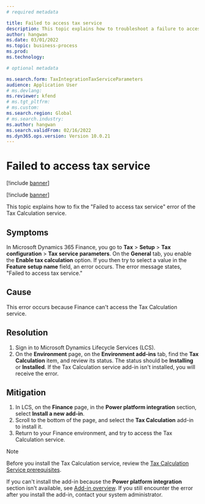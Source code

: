 ```yaml
---
# required metadata

title: Failed to access tax service
description: This topic explains how to troubleshoot a failure to access the Tax Calculation service.
author: hangwan
ms.date: 03/01/2022
ms.topic: business-process
ms.prod: 
ms.technology: 

# optional metadata

ms.search.form: TaxIntegrationTaxServiceParameters
audience: Application User
# ms.devlang: 
ms.reviewer: kfend
# ms.tgt_pltfrm: 
# ms.custom: 
ms.search.region: Global
# ms.search.industry: 
ms.author: hangwan
ms.search.validFrom: 02/16/2022
ms.dyn365.ops.version: Version 10.0.21
---
```


# Failed to access tax service

[!include [banner](../includes/banner.md)]

[!include [banner](../includes/preview-banner.md)]

This topic explains how to fix the "Failed to access tax service" error of the Tax Calculation service.

## Symptoms

In Microsoft Dynamics 365 Finance, you go to **Tax** \> **Setup** \> **Tax configuration** \> **Tax service parameters**. On the **General** tab, you enable the **Enable tax calculation** option. If you then try to select a value in the **Feature setup name** field, an error occurs. The error message states, "Failed to access tax service."

## Cause

This error occurs because Finance can't access the Tax Calculation service.

## Resolution 

1. Sign in to Microsoft Dynamics Lifecycle Services (LCS).
2. On the **Environment** page, on the **Environment add-ins** tab, find the **Tax Calculation** item, and review its status. The status should be **Installing** or **Installed**. If the Tax Calculation service add-in isn't installed, you will receive the error.

## Mitigation

1. In LCS, on the **Finance** page, in the **Power platform integration** section, select **Install a new add-in**.
2. Scroll to the bottom of the page, and select the **Tax Calculation** add-in to install it.
3. Return to your Finance environment, and try to access the Tax Calculation service.

> [!NOTE]
> Before you install the Tax Calculation service, review the [Tax Calculation Service prerequisites](global-get-started-with-tax-calculation-service.md#prerequisites).
> 
> If you can't install the add-in because the **Power platform integration** section isn't available, see [Add-in overview](../../fin-ops-core/dev-itpro/power-platform/add-ins-overview.md). If you still encounter the error after you install the add-in, contact your system administrator.
